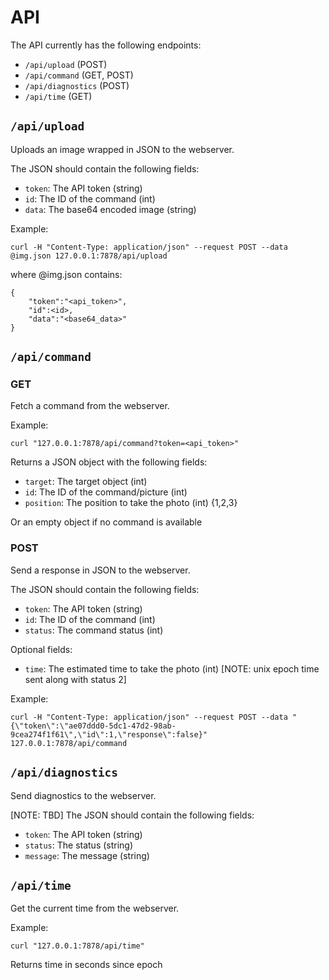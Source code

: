 # API
The API currently has the following endpoints:

- `/api/upload` (POST)
- `/api/command` (GET, POST)
- `/api/diagnostics` (POST)
- `/api/time` (GET)

## `/api/upload`
Uploads an image wrapped in JSON to the webserver.

The JSON should contain the following fields:

- `token`: The API token (string)
- `id`: The ID of the command (int)
- `data`: The base64 encoded image (string)

Example:
```
curl -H "Content-Type: application/json" --request POST --data @img.json 127.0.0.1:7878/api/upload
```
where @img.json contains:
```
{
    "token":"<api_token>",
    "id":<id>,
    "data":"<base64_data>"
}
```

## `/api/command`
### GET
Fetch a command from the webserver.

Example:
```
curl "127.0.0.1:7878/api/command?token=<api_token>"
```

Returns a JSON object with the following fields:
- `target`: The target object (int)
- `id`: The ID of the command/picture (int)
- `position`: The position to take the photo (int) {1,2,3}

Or an empty object if no command is available

### POST
Send a response in JSON to the webserver.

The JSON should contain the following fields:

- `token`: The API token (string)
- `id`: The ID of the command (int)
- `status`: The command status (int)

Optional fields:
- `time`: The estimated time to take the photo (int) [NOTE: unix epoch time sent along with status 2]

Example:
```
curl -H "Content-Type: application/json" --request POST --data "{\"token\":\"ae07ddd0-5dc1-47d2-98ab-9cea274f1f61\",\"id\":1,\"response\":false}" 127.0.0.1:7878/api/command
```

## `/api/diagnostics`
Send diagnostics to the webserver.

[NOTE: TBD] The JSON should contain the following fields:

- `token`: The API token (string)
- `status`: The status (string)
- `message`: The message (string)

## `/api/time`
Get the current time from the webserver.

Example:
```
curl "127.0.0.1:7878/api/time"
```

Returns time in seconds since epoch

